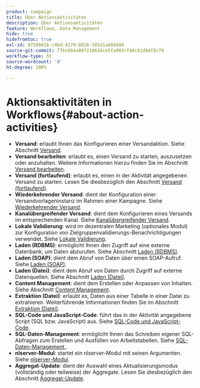 ```yaml
---
product: campaign
title: Über Aktionsaktivitäten
description: Über Aktionsaktivitäten
feature: Workflows, Data Management
hide: true
hidefromtoc: true
exl-id: 8758601b-c4bd-4179-8816-305d1a68d499
source-git-commit: 776c664a99721063dce5fa003cf40c81d94f8c78
workflow-type: ht
source-wordcount: '0'
ht-degree: 100%

---
```


# Aktionsaktivitäten in Workflows{#about-action-activities}



* **Versand**: erlaubt Ihnen das Konfigurieren einer Versandaktion. Siehe Abschnitt [Versand](delivery.md).
* **Versand bearbeiten**: erlaubt es, einen Versand zu starten, auszusetzen oder anzuhalten. Weitere Informationen hierzu finden Sie im Abschnitt [Versand bearbeiten](delivery-control.md).
* **Versand (fortlaufend)**: erlaubt es, einen in der Aktivität angegebenen Versand zu starten. Lesen Sie diesbezüglich den Abschnitt [Versand (fortlaufend)](continuous-delivery.md).
* **Wiederkehrender Versand**: dient der Konfiguration einer Versandvorlageninstanz im Rahmen einer Kampagne. Siehe [Wiederkehrender Versand](recurring-delivery.md).
* **Kanalübergreifender Versand**: dient dem Konfigurieren eines Versands im entsprechenden Kanal. Siehe [Kanalübergreifender Versand](cross-channel-deliveries.md).
* **Lokale Validierung**: wird im dezentralen Marketing (optionales Modul) zur Konfiguration von Zielgruppenvalidierungs-Benachrichtigungen verwendet. Siehe [Lokale Validierung](local-approval.md).
* **Laden (RDBMS)**: ermöglicht Ihnen den Zugriff auf eine externe Datenbank, um Daten abzurufen. Siehe Abschnitt [Laden (RDBMS)](data-loading-rdbms.md).
* **Laden (SOAP)**: dient dem Abruf von Daten über einen SOAP-Aufruf. Siehe [Laden (SOAP)](loading-soap.md).
* **Laden (Datei)**: dient dem Abruf von Daten durch Zugriff auf externe Datenquellen. Siehe Abschnitt [Laden (Datei)](data-loading-file.md).
* **Content Management**: dient dem Erstellen oder Anpassen von Inhalten. Siehe Abschnitt [Content Management](content-management.md).
* **Extraktion (Datei)**: erlaubt es, Daten aus einer Tabelle in einer Datei zu extrahieren. Weiterführende Informationen finden Sie im Abschnitt [Extraktion (Datei)](extraction-file.md).
* **SQL-Code und JavaScript-Code**: führt das in der Aktivität angegebene Script (SQL bzw. JavaScript) aus. Siehe [SQL-Code und JavaScript-Code](sql-code-and-javascript-code.md).
* **SQL-Daten-Management**: ermöglicht Ihnen das Schreiben eigener SQL-Abfragen zum Erstellen und Ausfüllen von Arbeitstabellen. Siehe [SQL-Daten-Management ](sql-data-management.md).
* **nlserver-Modul**: startet ein nlserver-Modul mit seinen Argumenten. Siehe [nlserver-Modul](nlserver-module.md).
* **Aggregat-Update**: dient der Auswahl eines Aktualisierungsmodus (vollständig oder teilweise) der Aggregate. Lesen Sie diesbezüglich den Abschnitt [Aggregat-Update](update-aggregate.md).
